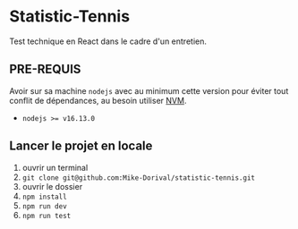 # Statistic-Tennis

Test technique en React dans le cadre d'un entretien. 

## PRE-REQUIS

Avoir sur sa machine `nodejs` avec au minimum cette version pour éviter tout conflit de dépendances, au besoin utiliser [NVM](https://github.com/nvm-sh/nvm).

 - `nodejs >= v16.13.0`


## Lancer le projet en locale

1. ouvrir un terminal
2. `git clone git@github.com:Mike-Dorival/statistic-tennis.git`
3. ouvrir le dossier
4. `npm install`
5. `npm run dev`
6. `npm run test`